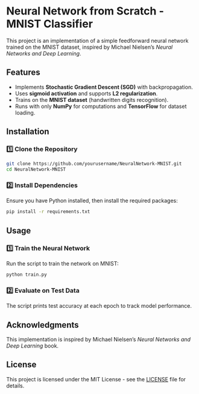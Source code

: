 # Neural Network from Scratch - MNIST Classifier

This project is an implementation of a simple feedforward neural network trained on the MNIST dataset, inspired by Michael Nielsen’s *Neural Networks and Deep Learning*.

## Features
- Implements **Stochastic Gradient Descent (SGD)** with backpropagation.
- Uses **sigmoid activation** and supports **L2 regularization**.
- Trains on the **MNIST dataset** (handwritten digits recognition).
- Runs with only **NumPy** for computations and **TensorFlow** for dataset loading.

## Installation
### 1️⃣ Clone the Repository
```sh
git clone https://github.com/yourusername/NeuralNetwork-MNIST.git
cd NeuralNetwork-MNIST
```

### 2️⃣ Install Dependencies
Ensure you have Python installed, then install the required packages:
```sh
pip install -r requirements.txt
```

## Usage
### 1️⃣ Train the Neural Network
Run the script to train the network on MNIST:
```sh
python train.py
```

### 2️⃣ Evaluate on Test Data
The script prints test accuracy at each epoch to track model performance.

## Acknowledgments
This implementation is inspired by Michael Nielsen’s *Neural Networks and Deep Learning* book.

## License
This project is licensed under the MIT License - see the [LICENSE](LICENSE) file for details.
